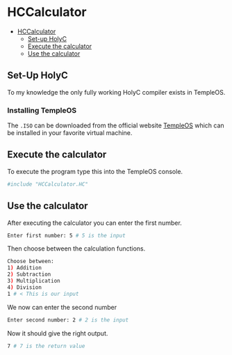 # HCCalculator

- [HCCalculator](#hccalculator)
  - [Set-up HolyC](#set-up-holyc)
  - [Execute the calculator](#execute-the-calculator)
  - [Use the calculator](#use-the-calculator)


## Set-Up HolyC

To my knowledge the only fully working HolyC compiler exists in TempleOS.

### Installing TempleOS
The `.ISO` can be downloaded from the official website [TempleOS](https://templeos.org/) which can be installed in your favorite virtual machine.

## Execute the calculator
To execute the program type this into the TempleOS console. 
```bash
#include "HCCalculator.HC"
```

## Use the calculator
After executing the calculator you can enter the first number.
```bash
Enter first number: 5 # 5 is the input
```
Then choose between the calculation functions.
```bash
Choose between:
1) Addition
2) Subtraction
3) Multiplication
4) Division
1 # < This is our input
```
We now can enter the second number
```bash
Enter second number: 2 # 2 is the input
```
Now it should give the right output.
```bash
7 # 7 is the return value
```